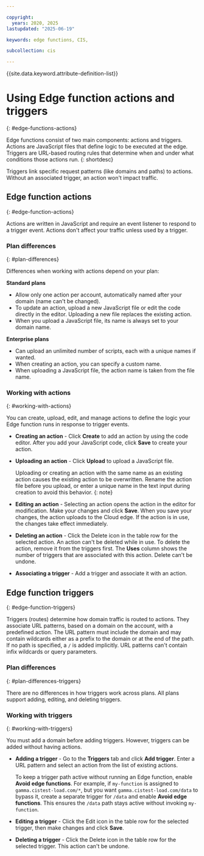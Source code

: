 ```yaml
---

copyright:
  years: 2020, 2025
lastupdated: "2025-06-19"

keywords: edge functions, CIS,

subcollection: cis

---
```


{{site.data.keyword.attribute-definition-list}}

# Using Edge function actions and triggers
{: #edge-functions-actions}

Edge functions consist of two main components: actions and triggers. Actions are JavaScript files that define logic to be executed at the edge. Triggers are URL-based routing rules that determine when and under what conditions those actions run. 
{: shortdesc}

Triggers link specific request patterns (like domains and paths) to actions. Without an associated trigger, an action won't impact traffic.

## Edge function actions
{: #edge-function-actions}

Actions are written in JavaScript and require an event listener to respond to a trigger event. Actions don't affect your traffic unless used by a trigger.

### Plan differences
{: #plan-differences}

Differences when working with actions depend on your plan:

**Standard plans** 

   * Allow only one action per account, automatically named after your domain (name can't be changed). 
   * To update an action, upload a new JavaScript file or edit the code directly in the editor. Uploading a new file replaces the existing action.
   * When you upload a JavaScript file, its name is always set to your domain name.

**Enterprise plans** 

   * Can upload an unlimited number of scripts, each with a unique names if wanted.
   * When creating an action, you can specify a custom name.
   * When uploading a JavaScript file, the action name is taken from the file name.

### Working with actions
{: #working-with-actions}

You can create, upload, edit, and manage actions to define the logic your Edge function runs in response to trigger events.

* **Creating an action** - Click **Create** to add an action by using the code editor. After you add your JavaScript code, click **Save** to create your action. 

* **Uploading an action** - Click **Upload** to upload a JavaScript file. 

    Uploading or creating an action with the same name as an existing action causes the existing action to be overwritten. Rename the action file before you upload, or enter a unique name in the text input during creation to avoid this behavior.
    {: note}

* **Editing an action** - Selecting an action opens the action in the editor for modification. Make your changes and click **Save**. When you save your changes, the action uploads to the Cloud edge. If the action is in use, the changes take effect immediately.

* **Deleting an action** - Click the Delete icon in the table row for the selected action. An action can't be deleted while in use. To delete the action, remove it from the triggers first. The **Uses** column shows the number of triggers that are associated with this action. Delete can't be undone.

* **Associating a trigger** - Add a trigger and associate it with an action.

## Edge function triggers
{: #edge-function-triggers}

Triggers (routes) determine how domain traffic is routed to actions. They associate URL patterns, based on a domain on the account, with a predefined action. The URL pattern must include the domain and may contain wildcards either as a prefix to the domain or at the end of the path. If no path is specified, a `/` is added implicitly. URL patterns can't contain infix wildcards or query parameters.

### Plan differences
{: #plan-differences-triggers}

There are no differences in how triggers work across plans. All plans support adding, editing, and deleting triggers.

### Working with triggers
{: #working-with-triggers}

You must add a domain before adding triggers. However, triggers can be added without having actions.

* **Adding a trigger** - Go to the **Triggers** tab and click **Add trigger**. Enter a URL pattern and select an action from the list of existing actions.

   To keep a trigger path active without running an Edge function, enable **Avoid edge functions**. For example, if `my-function` is assigned to `gamma.cistest-load.com/*`, but you want `gamma.cistest-load.com/data` to bypass it, create a separate trigger for `/data` and enable **Avoid edge functions**. This ensures the `/data` path stays active without invoking `my-function`.

* **Editing a trigger** - Click the Edit icon in the table row for the selected trigger, then make changes and click **Save**.

* **Deleting a trigger** - Click the Delete icon in the table row for the selected trigger. This action can't be undone.
